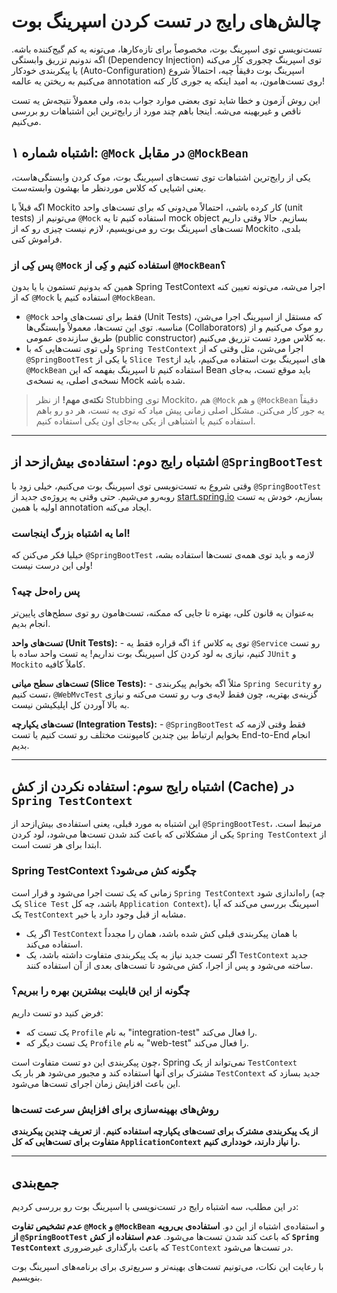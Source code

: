 # چالش‌های رایج در تست کردن اسپرینگ بوت

تست‌نویسی توی اسپرینگ بوت، مخصوصاً برای تازه‌کارها، می‌تونه یه کم گیج‌کننده باشه. اگه ندونیم تزریق وابستگی (Dependency Injection) توی اسپرینگ چجوری کار می‌کنه یا پیکربندی خودکار (Auto-Configuration) اسپرینگ بوت دقیقاً چیه، احتمالاً شروع می‌کنیم به ریختن یه عالمه annotation روی تست‌هامون، به امید اینکه یه جوری کار کنه!

این روش آزمون و خطا شاید توی بعضی موارد جواب بده، ولی معمولاً نتیجه‌ش یه تست ناقص و غیربهینه می‌شه. اینجا باهم چند مورد از رایج‌ترین این اشتباهات رو بررسی می‌کنیم.

## اشتباه شماره ۱: `@Mock` در مقابل `@MockBean`

یکی از رایج‌ترین اشتباهات توی تست‌های اسپرینگ بوت، موک کردن وابستگی‌هاست، یعنی اشیایی که کلاس موردنظر ما بهشون وابسته‌ست.

اگه قبلاً با Mockito کار کرده باشی، احتمالاً می‌دونی که برای تست‌های واحد (unit tests) می‌تونیم از `@Mock` استفاده کنیم تا یه mock object بسازیم. حالا وقتی داریم تست‌های اسپرینگ بوت رو می‌نویسیم، لازم نیست چیزی رو که از Mockito بلدی، فراموش کنی.

### پس کِی از `@Mock` استفاده کنیم و کِی از `@MockBean`؟

همین که بدونیم تستمون با یا بدون Spring TestContext اجرا می‌شه، می‌تونه تعیین کنه که از `@Mock` استفاده کنیم یا `@MockBean`.

- `@Mock` فقط برای تست‌های واحد (Unit Tests) که مستقل از اسپرینگ اجرا می‌شن، مناسبه. توی این تست‌ها، معمولاً وابستگی‌ها (Collaborators) رو موک می‌کنیم و از طریق سازنده‌ی عمومی (public constructor) به کلاس مورد تست تزریق می‌کنیم.
- ولی توی تست‌هایی که با `Spring TestContext` اجرا می‌شن، مثل وقتی که از `@SpringBootTest` یا یکی از `Slice Test`‌های اسپرینگ بوت استفاده می‌کنیم، باید از `@MockBean` استفاده کنیم تا اسپرینگ بفهمه که این Bean باید موقع تست، به‌جای نسخه‌ی اصلی، یه نسخه‌ی Mock شده باشه.

> **نکته‌ی مهم!**
> از نظر Stubbing توی Mockito، هم `@Mock` و هم `@MockBean` دقیقاً یه جور کار می‌کنن. مشکل اصلی زمانی پیش میاد که توی یه تست، هر دو رو باهم استفاده کنیم یا اشتباهی از یکی به‌جای اون یکی استفاده کنیم.

---

## اشتباه رایج دوم: استفاده‌ی بیش‌ازحد از `@SpringBootTest`

وقتی شروع به تست‌نویسی توی اسپرینگ بوت می‌کنیم، خیلی زود با `@SpringBootTest` روبه‌رو می‌شیم. حتی وقتی یه پروژه‌ی جدید از [start.spring.io](https://start.spring.io/) بسازیم، خودش یه تست اولیه با همین annotation ایجاد می‌کنه.

### اما یه اشتباه بزرگ اینجاست!

خیلیا فکر می‌کنن که `@SpringBootTest` لازمه و باید توی همه‌ی تست‌ها استفاده بشه، ولی این درست نیست!

### پس راه‌حل چیه؟

به‌عنوان یه قانون کلی، بهتره تا جایی که ممکنه، تست‌هامون رو توی سطح‌های پایین‌تر انجام بدیم.

**تست‌های واحد (Unit Tests):**
    - اگه قراره فقط یه `if` توی یه کلاس `@Service` رو تست کنیم، نیازی به لود کردن کل اسپرینگ بوت نداریم! یه تست واحد ساده با `JUnit` و `Mockito` کاملاً کافیه.

**تست‌های سطح میانی (Slice Tests):**
    - مثلاً اگه بخوایم پیکربندی `Spring Security` رو تست کنیم، `@WebMvcTest` گزینه‌ی بهتریه، چون فقط لایه‌ی وب رو تست می‌کنه و نیازی به بالا آوردن کل اپلیکیشن نیست.

**تست‌های یکپارچه (Integration Tests):**
    - `@SpringBootTest` فقط وقتی لازمه که بخوایم ارتباط بین چندین کامپوننت مختلف رو تست کنیم یا تست End-to-End انجام بدیم.

---

## اشتباه رایج سوم: استفاده نکردن از کش (Cache) در `Spring TestContext`

این اشتباه به مورد قبلی، یعنی استفاده‌ی بیش‌ازحد از `@SpringBootTest`، مرتبط است. یکی از مشکلاتی که باعث کند شدن تست‌ها می‌شود، لود کردن `Spring TestContext` از ابتدا برای هر تست است.

### Spring TestContext چگونه کش می‌شود؟

زمانی که یک تست اجرا می‌شود و قرار است `Spring TestContext` راه‌اندازی شود (چه یک `Slice Test` باشد، چه کل `Application Context`)، اسپرینگ بررسی می‌کند که آیا یک `TestContext` مشابه از قبل وجود دارد یا خیر.

- اگر یک `TestContext` با همان پیکربندی قبلی کش شده باشد، همان را مجدداً استفاده می‌کند.
- اگر تست جدید نیاز به یک پیکربندی متفاوت داشته باشد، یک `TestContext` جدید ساخته می‌شود و پس از اجرا، کش می‌شود تا تست‌های بعدی از آن استفاده کنند.

### چگونه از این قابلیت بیشترین بهره را ببریم؟

فرض کنید دو تست داریم:
- یک تست که `Profile` به نام "integration-test" را فعال می‌کند.
- یک تست دیگر که `Profile` به نام "web-test" را فعال می‌کند.

چون پیکربندی این دو تست متفاوت است، Spring نمی‌تواند از یک `TestContext` مشترک برای آنها استفاده کند و مجبور می‌شود هر بار یک `TestContext` جدید بسازد که این باعث افزایش زمان اجرای تست‌ها می‌شود.

### روش‌های بهینه‌سازی برای افزایش سرعت تست‌ها

**از یک پیکربندی مشترک برای تست‌های یکپارچه استفاده کنیم.**
**از تعریف چندین پیکربندی متفاوت برای تست‌هایی که کل `ApplicationContext` را نیاز دارند، خودداری کنیم.**

---

## جمع‌بندی

در این مطلب، سه اشتباه رایج در تست‌نویسی با اسپرینگ بوت رو بررسی کردیم:

**عدم تشخیص تفاوت `@Mock` و `@MockBean`** و استفاده‌ی اشتباه از این دو.
**استفاده‌ی بی‌رویه از `@SpringBootTest`** که باعث کند شدن تست‌ها می‌شود.
**عدم استفاده از کش `Spring TestContext`** که باعث بارگذاری غیرضروری `TestContext` در تست‌ها می‌شود.

با رعایت این نکات، می‌تونیم تست‌های بهینه‌تر و سریع‌تری برای برنامه‌های اسپرینگ بوت بنویسیم. 

